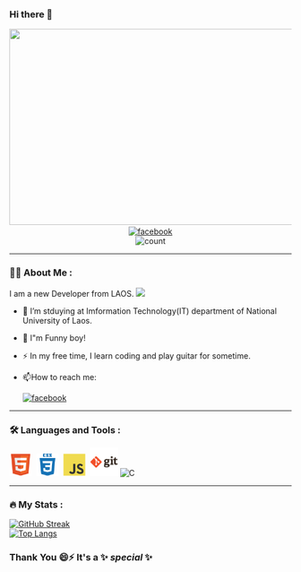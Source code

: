 ### Hi there 👋
<div align="center">
  <img src="https://camo.githubusercontent.com/cae12fddd9d6982901d82580bdf321d81fb299141098ca1c2d4891870827bf17/68747470733a2f2f6d69726f2e6d656469756d2e636f6d2f6d61782f313336302f302a37513379765349765f7430696f4a2d5a2e676966" width="600" height="350"/>
</div>
<div id="badges" align="center">
  <a href="https://www.facebook.com/profile.php?id=100088903203110" target="_blank">
  <img src="https://upload.wikimedia.org/wikipedia/commons/thumb/7/7c/Facebook_New_Logo_%282015%29.svg/1280px-Facebook_New_Logo_%282015%29.svg.png" width="80" height="30" alt="facebook"/>
    </a>
</div>
<div align="center">
  <img src="https://komarev.com/ghpvc/?username=VickyYang22&style=flat-square&color=blue" alt="count">
</div>
<hr>

### :woman_technologist: About Me :
I am a new Developer from LAOS. <img src="https://media4.giphy.com/media/Ll22OhMLAlVDb8UQWe/giphy.gif" width="40">
- :telescope: I’m stduying at Imformation Technology(IT) department of National University of Laos.

- :seedling: I"m Funny boy!

- :zap: In my free time, I learn coding and play guitar for sometime.

- :mailbox:How to reach me: <div id="badges">
  <a href="https://www.facebook.com/profile.php?id=100088903203110" target="_blank">
  <img src="https://upload.wikimedia.org/wikipedia/commons/thumb/7/7c/Facebook_New_Logo_%282015%29.svg/1280px-Facebook_New_Logo_%282015%29.svg.png" width="80" height="30" alt="facebook"/>
    </a>
</div>
<hr>

### :hammer_and_wrench: Languages and Tools :
<div>
  <img src="https://github.com/devicons/devicon/blob/master/icons/html5/html5-original.svg" title="HTML5" alt="HTML" width="40" height="40"/>&nbsp;
  <img src="https://github.com/devicons/devicon/blob/master/icons/css3/css3-plain-wordmark.svg"  title="CSS3" alt="CSS" width="40" height="40"/>&nbsp;
  <img src="https://github.com/devicons/devicon/blob/master/icons/javascript/javascript-original.svg" title="JavaScript" alt="JavaScript" width="40" height="40"/>&nbsp;
  <img src="https://github.com/devicons/devicon/blob/master/icons/git/git-original-wordmark.svg" title="Git" alt="Git" width="50" height="50"/>
  <img scr="https://th.bing.com/th/id/OIP.0JQUMOoyMbL85OBEqZBUDwAAAA?w=155&h=180&c=7&r=0&o=5&pid=1.7" title="C" alt="C" width="50" height="50">
</div>
<hr>

### :fire: My Stats :
[![GitHub Streak](http://github-readme-streak-stats.herokuapp.com?user=VickyYang22&theme=dark&background=000000)](https://git.io/streak-stats)
<br>
[![Top Langs](https://github-readme-stats.vercel.app/api/top-langs/?username=VickyYang22&layout=compact&theme=vision-friendly-dark)](https://github.com/anuraghazra/github-readme-stats)


### Thank You 😄⚡ It's a ✨ _special_ ✨

<!-- Here are some ideas to get you started:😄⚡

- 🔭 I’m currently working on ...
- 🌱 I’m currently learning ...
- 👯 I’m looking to collaborate on ...
- 🤔 I’m looking for help with ...
- 💬 Ask me about ...
- 📫 How to reach me: ...
- 😄 Pronouns: ...
- ⚡ Fun fact: ... -->

